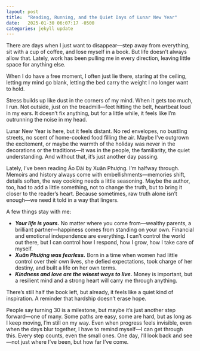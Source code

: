 ```yaml
---
layout: post
title:  "Reading, Running, and the Quiet Days of Lunar New Year"
date:   2025-01-30 06:07:17 -0500
categories: jekyll update
---
```

There are days when I just want to disappear—step away from everything, sit with a cup of coffee, and lose myself in a book. But life doesn’t always allow that. Lately, work has been pulling me in every direction, leaving little space for anything else.

When I do have a free moment, I often just lie there, staring at the ceiling, letting my mind go blank, letting the bed carry the weight I no longer want to hold.

Stress builds up like dust in the corners of my mind. When it gets too much, I run. Not outside, just on the treadmill—feet hitting the belt, heartbeat loud in my ears. It doesn’t fix anything, but for a little while, it feels like I’m outrunning the noise in my head.

Lunar New Year is here, but it feels distant. No red envelopes, no bustling streets, no scent of home-cooked food filling the air. Maybe I’ve outgrown the excitement, or maybe the warmth of the holiday was never in the decorations or the traditions—it was in the people, the familiarity, the quiet understanding. And without that, it’s just another day passing.

Lately, I’ve been reading Áo Dài by Xuân Phượng. I’m halfway through. Memoirs and history always come with embellishments—memories shift, details soften, the way cooking needs a little seasoning. Maybe the author, too, had to add a little something, not to change the truth, but to bring it closer to the reader’s heart. Because sometimes, raw truth alone isn’t enough—we need it told in a way that lingers.

A few things stay with me:

- ***Your life is yours.*** No matter where you come from—wealthy parents, a brilliant partner—happiness comes from standing on your own. Financial and emotional independence are everything. I can’t control the world out there, but I can control how I respond, how I grow, how I take care of myself.
- ***Xuân Phượng was fearless.*** Born in a time when women had little control over their own lives, she defied expectations, took charge of her destiny, and built a life on her own terms.
- ***Kindness and love are the wisest ways to live.*** Money is important, but a resilient mind and a strong heart will carry me through anything.
  
There’s still half the book left, but already, it feels like a quiet kind of inspiration. A reminder that hardship doesn’t erase hope.

People say turning 30 is a milestone, but maybe it’s just another step forward—one of many. Some paths are easy, some are hard, but as long as I keep moving, I’m still on my way. Even when progress feels invisible, even when the days blur together, I have to remind myself—I can get through this. Every step counts, even the small ones. One day, I’ll look back and see—not just where I’ve been, but how far I’ve come.